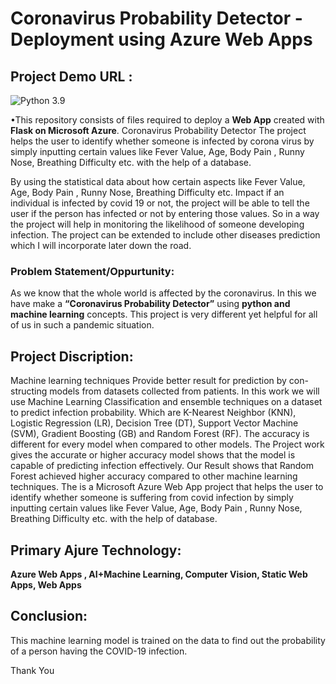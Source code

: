 # Coronavirus Probability Detector - Deployment using Azure Web Apps
## Project Demo URL : 

![Python 3.9](https://img.shields.io/badge/python-3.9-blue) 

•This repository consists of files required to deploy a **Web App** created with **Flask on Microsoft Azure**. Coronavirus Probability Detector The project helps the user to identify whether someone is infected by corona virus by simply inputting certain values like Fever Value, Age, Body Pain , Runny Nose, Breathing Difficulty etc. with the help of a database.

By using the statistical data about how certain aspects like Fever Value, Age, Body Pain , Runny Nose, Breathing Difficulty etc. Impact if an individual is infected by covid 19 or not, the project will be able to tell the user if the person has infected or not by entering those values. So in a way the project will help in monitoring the likelihood of someone developing infection. The project can be extended to include other diseases prediction which I will incorporate later down the road.

### Problem Statement/Oppurtunity:
 As we know that the whole world is affected by the coronavirus. In this we have make a **“Coronavirus Probability Detector”** using **python and machine learning** concepts. This project is very different yet helpful for all of us in such a pandemic situation.

## Project Discription:
 Machine learning techniques Provide better result for prediction by con- structing models from datasets collected from patients. In this work we will use Machine Learning Classification and ensemble techniques on a dataset to predict infection probability. Which are K-Nearest Neighbor (KNN), Logistic Regression (LR), Decision Tree (DT), Support Vector Machine (SVM), Gradient Boosting (GB) and Random Forest (RF). The accuracy is different for every model when compared to other models. The Project work gives the accurate or higher accuracy model shows that the model is capable of predicting infection effectively. Our Result shows that Random Forest achieved higher accuracy compared to other machine learning techniques. The is a Microsoft Azure Web App project that helps the user to identify whether someone is suffering from covid infection by simply inputting certain values like Fever Value, Age, Body Pain , Runny Nose, Breathing Difficulty etc. with the help of database.

## Primary Ajure Technology:
**Azure Web Apps , AI+Machine Learning, Computer Vision, Static Web Apps, Web Apps**

## Conclusion:
This machine learning model is trained on the data to find out the probability of a person having the COVID-19 infection.

Thank You
